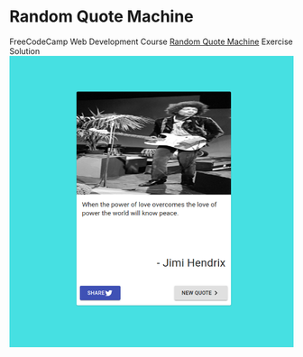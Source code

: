# Random Quote Machine
FreeCodeCamp Web Development Course [Random Quote Machine](https://www.freecodecamp.org/learn/front-end-libraries/front-end-libraries-projects/build-a-random-quote-machine) Exercise Solution
![Screenshot](./scrnsht.png)